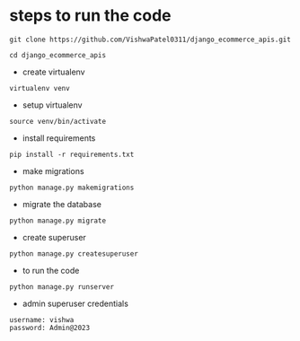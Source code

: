 # steps to run the code
```
git clone https://github.com/VishwaPatel0311/django_ecommerce_apis.git
```
```
cd django_ecommerce_apis
```
* create virtualenv
```
virtualenv venv
```
* setup virtualenv
```
source venv/bin/activate
```
* install requirements
```
pip install -r requirements.txt
```
* make migrations
```
python manage.py makemigrations
```
* migrate the database
```
python manage.py migrate
```
* create superuser
```
python manage.py createsuperuser
```
* to run the code
```
python manage.py runserver
```
* admin superuser credentials
```
username: vishwa
password: Admin@2023
```